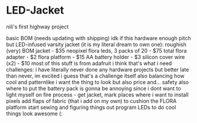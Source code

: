 # LED-Jacket
nili's first highway project

basic BOM (needs updating with shipping)
idk if this hardware enough pitch but
LED-infused varsity jacket (it is my literal dream to own one):
roughish (very) BOM
jacket - $35
neopixel flora leds, 3 packs of 20 -  $75 total
flora adapter - $2
flora platform - $15
AA battery holder - $3
silicon cover wire (x2) - $10
most of this stuff is from adafruit
i think that's what i need
challenges:
i have literally never done any hardware projects but better late than never, im excited
i guess that's a challenge itself
also balancing how cool and patternlike i want the thing to look but also price and... safety
also where to put the battery pack is gonna be annoying since i dont want to light myself on fire
process -
get jacket, mark places where i want to install pixels
add flaps of fabric (that i add on my own) to cushion the FLORA platform
start sewing and figuring things out
program LEDs to do cool things
look awesome (:
